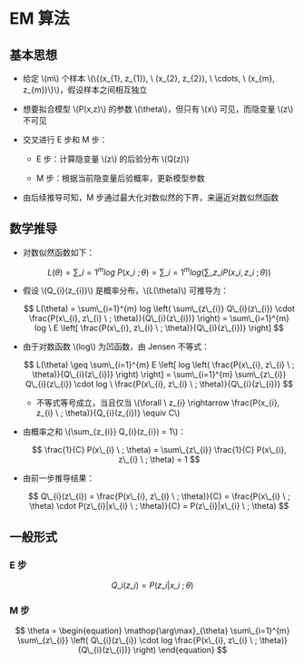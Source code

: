 <script type="text/javascript" src="http://cdn.mathjax.org/mathjax/latest/MathJax.js?config=default"></script>

# EM 算法

## 基本思想

- 给定 \\(m\\) 个样本 \\(\\{(x\_{1}, z\_{1}), \ (x\_{2}, z\_{2}), \ \cdots, \ (x\_{m}, z\_{m})\\}\\)，假设样本之间相互独立

- 想要拟合模型 \\(P(x,z)\\) 的参数 \\(\theta\\)，但只有 \\(x\\) 可见，而隐变量 \\(z\\) 不可见

- 交叉进行 E 步和 M 步：

	- E 步：计算隐变量 \\(z\\) 的后验分布 \\(Q(z)\\)

	- M 步：根据当前隐变量后验概率，更新模型参数

- 由后续推导可知，M 步通过最大化对数似然的下界，来逼近对数似然函数

## 数学推导

- 对数似然函数如下：

	$$ L(\theta) = \sum\_{i=1}^{m} log \ P(x\_{i} \ ; \theta) = \sum\_{i=1}^{m} log \left( \sum\_{z\_{i}} P(x\_{i}, z\_{i} \ ; \theta)\right) $$

- 假设 \\(Q\_{i}(z\_{i})\\) 是概率分布，\\(L(\theta)\\) 可推导为：

	$$ L(\theta) = \sum\_{i=1}^{m} log \left( \sum\_{z\_{i}} Q\_{i}(z\_{i}) \cdot \frac{P(x\_{i}, z\_{i} \ ; \theta)}{Q\_{i}(z\_{i})} \right) = \sum\_{i=1}^{m} log \ E \left[ \frac{P(x\_{i}, z\_{i} \ ; \theta)}{Q\_{i}(z\_{i})} \right] $$

- 由于对数函数 \\(log\\) 为凹函数，由 Jensen 不等式：

	$$ L(\theta) \geq \sum\_{i=1}^{m} E \left[ log \left( \frac{P(x\_{i}, z\_{i} \ ; \theta)}{Q\_{i}(z\_{i})} \right) \right] = \sum\_{i=1}^{m} \sum\_{z\_{i}} Q\_{i}(z\_{i}) \cdot log \ \frac{P(x\_{i}, z\_{i} \ ; \theta)}{Q\_{i}(z\_{i})} $$

	- 不等式等号成立，当且仅当 \\(\forall \ z\_{i} \rightarrow \frac{P(x\_{i}, z\_{i} \ ; \theta)}{Q\_{i}(z\_{i})} \equiv C\\)

- 由概率之和 \\(\sum\_{z\_{i}} Q\_{i}(z\_{i}) = 1\\)：

	$$ \frac{1}{C} P(x\_{i} \ ; \theta) = \sum\_{z\_{i}} \frac{1}{C} P(x\_{i}, z\_{i} \ ; \theta) = 1 $$

- 由前一步推导结果：

	$$ Q\_{i}(z\_{i}) = \frac{P(x\_{i}, z\_{i} \ ; \theta)}{C} = \frac{P(x\_{i} \ ; \theta) \cdot P(z\_{i}|x\_{i} \ ; \theta)}{C} = P(z\_{i}|x\_{i} \ ; \theta) $$

## 一般形式

### E 步

$$ Q\_{i}(z\_{i}) = P(z\_{i}|x\_{i} \ ; \theta) $$

### M 步

$$ \theta = \begin{equation} \mathop{\arg\max}_{\theta} \sum\_{i=1}^{m} \sum\_{z\_{i}} \left( Q\_{i}(z\_{i}) \cdot log \frac{P(x\_{i}, z\_{i} \ ; \theta)}{Q\_{i}(z\_{i})} \right) \end{equation} $$